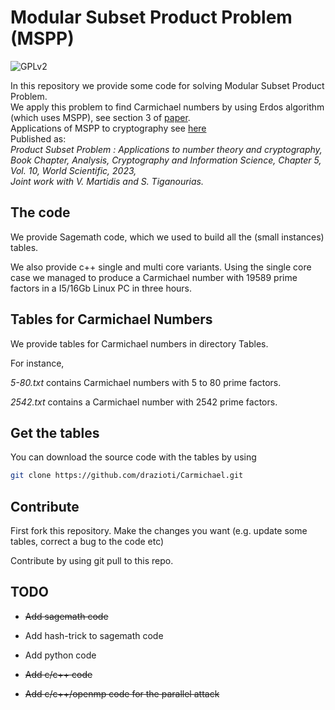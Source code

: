 #  Modular Subset Product Problem (MSPP)

![GPLv2][]

[GPLv2]: https://img.shields.io/badge/license-GPLv2-lightgrey.svg

In this repository we provide some code for solving Modular Subset Product Problem.<br>
We apply this problem to find Carmichael numbers by using Erdos algorithm (which uses MSPP), see section 3 of [paper](https://arxiv.org/abs/2002.07095). <br>
Applications of MSPP to cryptography see [here](https://github.com/drazioti/NSK-birthday-attack)<br>
Published as:<br>
*Product Subset Problem : Applications to number theory and cryptography, <br> 
Book Chapter, Analysis, Cryptography and Information Science, Chapter 5, Vol. 10, World Scientific, 2023,<br>
Joint work with V. Martidis and S. Tiganourias.*

## The code
We provide Sagemath code, which we used to build all the (small instances) tables.

We also provide c++ single and multi core variants. Using the single core case we managed
to produce a Carmichael number with 19589 prime factors in a I5/16Gb Linux PC in three hours.


## Tables for Carmichael Numbers
We provide tables for Carmichael numbers in directory Tables.

For instance,

*5-80.txt* contains Carmichael numbers with 5 to 80 prime factors.

*2542.txt* contains a Carmichael number with 2542 prime factors.

## Get the tables
You can download the source code with the tables by using

```sh
git clone https://github.com/drazioti/Carmichael.git
```

## Contribute
First fork this repository. Make the changes you want (e.g. update some tables, correct a bug to the code etc)

Contribute by using git pull to this repo. 

## TODO
- ~~Add sagemath code~~

- Add hash-trick to sagemath code

- Add python code

- ~~Add c/c++ code~~

- ~~Add c/c++/openmp  code for the parallel attack~~
